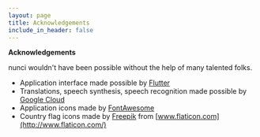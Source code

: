 ```yaml
---
layout: page
title: Acknowledgements
include_in_header: false
---
```


**Acknowledgements**

nunci wouldn't have been possible without the help of many talented folks.

* Application interface made possible by [Flutter](https://flutter.dev/)
* Translations, speech synthesis, speech recognition made possible by [Google Cloud](https://cloud.google.com/)
* Application icons made by [FontAwesome](https://fontawesome.com/)
* Country flag icons made by [Freepik](https://www.flaticon.com/authors/freepik) from [www.flaticon.com](http://www.flaticon.com/)